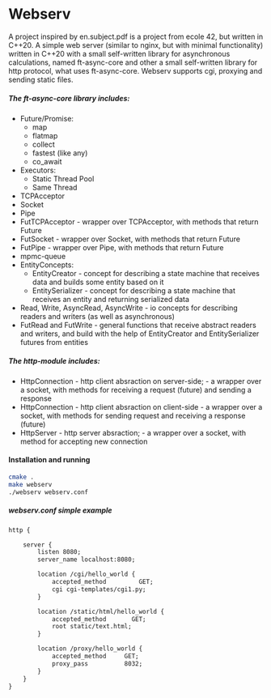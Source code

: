 # Webserv
A project inspired by en.subject.pdf is a project from ecole 42, but written in C+\+20.
A simple web server (similar to nginx, but with minimal functionality) written in C+\+20 
with a small self-written library for asynchronous calculations, named ft-async-core
and other a small self-written library for http protocol, what uses ft-async-core.
Webserv supports cgi, proxying and sending static files.

##### The ft-async-core library includes:
- Future/Promise:
  - map
  - flatmap
  - collect 
  - fastest (like any)
  - co_await
- Executors:
    - Static Thread Pool
    - Same Thread
- TCPAcceptor
- Socket
- Pipe
- FutTCPAcceptor - wrapper over TCPAcceptor, with methods that return Future
- FutSocket - wrapper over Socket, with methods that return Future
- FutPipe - wrapper over Pipe, with methods that return Future
- mpmc-queue
- EntityConcepts:
    - EntityCreator - concept for describing a state machine 
    that receives data and builds some entity based on it
    - EntitySerializer - concept for describing a state machine
    that receives an entity and returning serialized data
- Read, Write, AsyncRead, AsyncWrite - io concepts for describing readers and writers (as well as asynchronous)
- FutRead and FutWrite - general functions that receive abstract readers and writers, 
and build with the help of EntityCreator and EntitySerializer futures from entities

##### The http-module includes:

- HttpConnection - http client absraction on server-side;
\- a wrapper over a socket, with methods for receiving a request (future) and sending a response
- HttpConnection - http client absraction on client-side
\- a wrapper over a socket, with methods for sending request and receiving a response (future)
- HttpServer - http server absraction;
\- a wrapper over a socket, with method for accepting new connection

#### Installation and running

```sh
cmake .
make webserv
./webserv webserv.conf
```

##### webserv.conf simple example

```txt
http {

    server {
        listen 8080;
        server_name localhost:8080;

        location /cgi/hello_world {
            accepted_method         GET;
            cgi cgi-templates/cgi1.py;
        }

        location /static/html/hello_world {
            accepted_method       GET;
            root static/text.html;
        }

        location /proxy/hello_world {
            accepted_method     GET;
            proxy_pass          8032;
        }
    }
}
```
